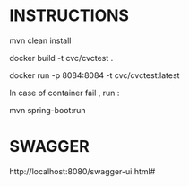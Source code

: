 
 # INSTRUCTIONS

mvn clean  install

docker build -t cvc/cvctest .

docker run  -p 8084:8084 -t cvc/cvctest:latest


In case of container  fail , run  :

mvn spring-boot:run


  <h1> SWAGGER </h1>
 http://localhost:8080/swagger-ui.html#
